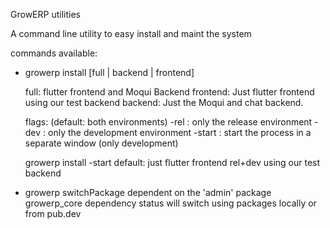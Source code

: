 
GrowERP utilities

A command line utility to easy install and maint the system

commands available:

- growerp install [full | backend | frontend] 

    full: flutter frontend and Moqui Backend
    frontend: Just flutter frontend using our test backend
    backend: Just the Moqui and chat backend.

    flags: (default: both environments)
        -rel    : only the release environment
        -dev    : only the development environment
        -start  : start the process in a separate window (only development)

    growerp install -start
        default: just flutter frontend rel+dev using our test backend

- growerp switchPackage
    dependent on the 'admin' package growerp_core dependency status
    will switch using packages locally or from pub.dev


